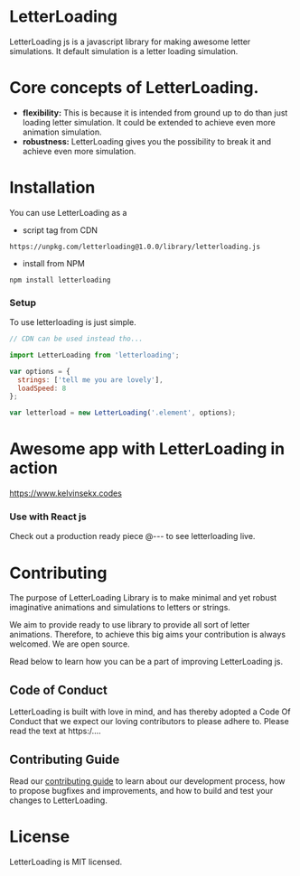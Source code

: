 # LetterLoading

LetterLoading js is a javascript library for making awesome letter simulations. It default simulation is a letter loading simulation.

# Core concepts of LetterLoading.

- **flexibility:**
This is because it is intended from ground up to do than just loading letter simulation. It could be extended to achieve even more animation simulation.
- **robustness:**
LetterLoading gives you the possibility to break it and achieve even more simulation.

# Installation

You can use LetterLoading as a 
- script tag from CDN
```
https://unpkg.com/letterloading@1.0.0/library/letterloading.js
```

- install from NPM

```
npm install letterloading
```

### Setup

To use letterloading is just simple.

```javascript
// CDN can be used instead tho...

import LetterLoading from 'letterloading';

var options = {
  strings: ['tell me you are lovely'],
  loadSpeed: 8
};

var letterload = new LetterLoading('.element', options);
```

# Awesome app with LetterLoading in action

https://www.kelvinsekx.codes

### Use with React js

Check out a production ready piece @--- to see letterloading live.

# Contributing

The purpose of LetterLoading Library is to make minimal and yet robust imaginative animations and simulations to letters or strings. 

We aim to provide ready to use library to provide all sort of letter animations. Therefore, to achieve this big aims your contribution is always welcomed. We are open source.

Read below to learn how you can be a part of improving LetterLoading js.

## Code of Conduct

LetterLoading is built with love in mind, and has thereby adopted a Code Of Conduct that we expect our loving contributors to please adhere to. Please read the text at https:/.... 

## Contributing Guide

Read our [contributing guide]() to learn about our development process, how to propose bugfixes and improvements, and how to build and test your changes to LetterLoading.

# License

LetterLoading is MIT licensed.